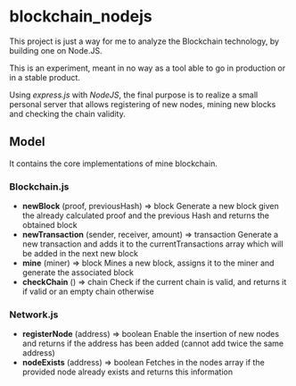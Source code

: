 # blockchain_nodejs

This project is just a way for me to analyze the Blockchain technology, by building one on Node.JS.

This is an experiment, meant in no way as a tool able to go in production or in a stable product.

Using *express.js* with *NodeJS*, the final purpose is to realize a small personal server that allows registering of new nodes, mining new blocks and checking the chain validity.

## Model

It contains the core implementations of mine blockchain.

### Blockchain.js

* **newBlock** (proof, previousHash) => block
  Generate a new block given the already calculated proof and the previous Hash and returns the obtained block
* **newTransaction** (sender, receiver, amount) => transaction
  Generate a new transaction and adds it to the currentTransactions array which will be added in the next new block
* **mine** (miner) => block
  Mines a new block, assigns it to the miner and generate the associated block
* **checkChain** ()  => chain
  Check if the current chain is valid, and returns it if valid or an empty chain otherwise

### Network.js

* **registerNode** (address) => boolean
  Enable the insertion of new nodes and returns if the address has been added (cannot add twice the same address)
* **nodeExists** (address) => boolean
  Fetches in the nodes array if the provided node already exists and returns this information
